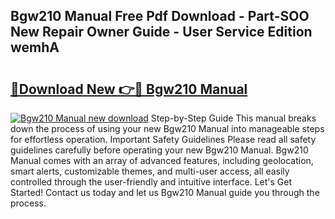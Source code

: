## Bgw210 Manual Free Pdf Download - Part-SOO New Repair Owner Guide - User Service Edition wemhA

# <h2><a href="http://bc15604.oget.top/?id=Bgw210+Manual">🔗Download New 👉🔴 Bgw210 Manual</a></h2>

[![Bgw210 Manual new download](https://i.imgur.com/5g1atiW.png)](http://bc15604.oget.top/?id=Bgw210+Manual)
Step-by-Step Guide This manual breaks down the process of using your new Bgw210 Manual into manageable steps for effortless operation. Important Safety Guidelines Please read all safety guidelines carefully before operating your new Bgw210 Manual. Bgw210 Manual comes with an array of advanced features, including geolocation, smart alerts, customizable themes, and multi-user access, all easily controlled through the user-friendly and intuitive interface. Let's Get Started! Contact us today and let us Bgw210 Manual guide you through the process.
